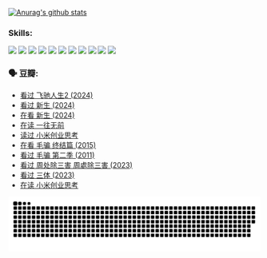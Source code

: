 
[![Anurag's github stats](https://github-readme-stats.vercel.app/api?username=w940853815)](https://github.com/anuraghazra/github-readme-stats)

### Skills:

<code><img height="32" src="https://cdn.jsdelivr.net/npm/simple-icons@v5/icons/python.svg"></code>
<code><img height="32" src="https://cdn.jsdelivr.net/npm/simple-icons@v5/icons/javascript.svg"></code>
<code><img height="32" src="https://cdn.jsdelivr.net/npm/simple-icons@v5/icons/django.svg"></code>
<code><img height="32" src="https://cdn.jsdelivr.net/npm/simple-icons@v5/icons/flask.svg"></code>
<code><img height="32" src="https://cdn.jsdelivr.net/npm/simple-icons@v5/icons/vuetify.svg"></code>
<code><img height="32" src="https://cdn.jsdelivr.net/npm/simple-icons@v5/icons/git.svg"></code>
<code><img height="32" src="https://cdn.jsdelivr.net/npm/simple-icons@v5/icons/docker.svg"></code>
<code><img height="32" src="https://cdn.jsdelivr.net/npm/simple-icons@v5/icons/postgresql.svg"></code>
<code><img height="32" src="https://cdn.jsdelivr.net/npm/simple-icons@v5/icons/elasticsearch.svg"></code>
<code><img height="32" src="https://cdn.jsdelivr.net/npm/simple-icons@v5/icons/macos.svg"></code>
<code><img height="32" src="https://cdn.jsdelivr.net/npm/simple-icons@v5/icons/linux.svg"></code>

### 🗣 豆瓣:

<!-- DOUBAN-ACTIVITIES:START -->
- [看过 飞驰人生2‎ (2024)](https://www.douban.com/people/136069238/status/4616048805/?_i=16431216)
- [看过 新生‎ (2024)](https://www.douban.com/people/136069238/status/4612373431/?_i=16431216)
- [在看 新生‎ (2024)](https://www.douban.com/people/136069238/status/4607441062/?_i=16431216)
- [在读 一往无前](https://www.douban.com/people/136069238/status/4590507310/?_i=16431216)
- [读过 小米创业思考](https://www.douban.com/people/136069238/status/4590506983/?_i=16431216)
- [在看 毛骗 终结篇‎ (2015)](https://www.douban.com/people/136069238/status/4581971924/?_i=16431216)
- [看过 毛骗 第二季‎ (2011)](https://www.douban.com/people/136069238/status/4581971810/?_i=16431216)
- [看过 周处除三害 周處除三害‎ (2023)](https://www.douban.com/people/136069238/status/4575646701/?_i=16431216)
- [看过 三体‎ (2023)](https://www.douban.com/people/136069238/status/4574263039/?_i=16431216)
- [在读 小米创业思考](https://www.douban.com/people/136069238/status/4572047905/?_i=16431216)
<!-- DOUBAN-ACTIVITIES:END -->


![Snake animation](https://raw.githubusercontent.com/w940853815/w940853815/output/github-contribution-grid-snake.svg)

<!--
**w940853815/w940853815** is a ✨ _special_ ✨ repository because its `README.md` (this file) appears on your GitHub profile.

Here are some ideas to get you started:

- 🔭 I’m currently working on ...
- 🌱 I’m currently learning ...
- 👯 I’m looking to collaborate on ...
- 🤔 I’m looking for help with ...
- 💬 Ask me about ...
- 📫 How to reach me: ...
- 😄 Pronouns: ...
- ⚡ Fun fact: ...
-->
